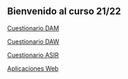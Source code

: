 ## Bienvenido al curso 21/22


[Cuestionario DAM](https://mega.nz/file/hZ0BAIDa#hV6L0hnTm2xDYeHcLaCdTJOCdS8U_6GRLKdFTC1WUlo)

[Cuestionario DAW](https://mega.nz/file/FZtjlSRb#h_A7geGkR4MMr0SZbvu3oJqPP3gq8PpNbpwoteqKVhg)

[Cuestionario ASIR](https://mega.nz/file/5UkRiK5J#_nqIj-d1SMmQvdNrGuPicjrRoXwP3FRtar98ZoSUPyE)

[Aplicaciones Web](https://github.com/mariomurc/mariomurc.github.io/edit/main/aWeb.md)
